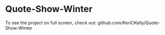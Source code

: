 # Quote-Show-Winter

To see the project on full screen, check out: github.com/KeriCKelly/Quote-Show-Winter
